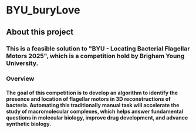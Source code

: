 # BYU_buryLove
## About this project
### This is a feasible solution to "BYU - Locating Bacterial Flagellar Motors 2025", which is a competition hold by Brigham Young University.
### Overview
#### The goal of this competition is to develop an algorithm to identify the presence and location of flagellar motors in 3D reconstructions of bacteria. Automating this traditionally manual task will accelerate the study of macromolecular complexes, which helps answer fundamental questions in molecular biology, improve drug development, and advance synthetic biology.
